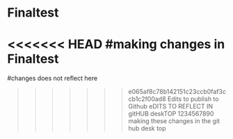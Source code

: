 # Finaltest
<<<<<<< HEAD
#making changes in Finaltest
=======
#changes does not reflect here
>>>>>>> e065af8c78b142151c23ccb0faf3ccb1c2f00ad8
>>>>>>Edits to publish to Github
>>>>>>eDITS TO REFLECT IN gitHUB deskTOP
>>>>1234567890 making these changes in the git hub desk top 
